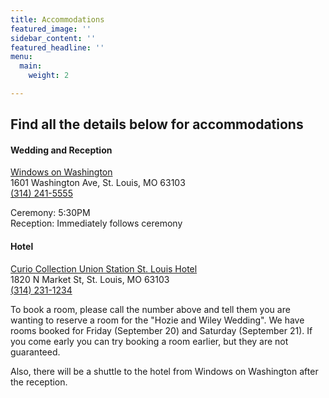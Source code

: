```yaml
---
title: Accommodations
featured_image: ''
sidebar_content: ''
featured_headline: ''
menu:
  main:
    weight: 2

---
```

## Find all the details below for accommodations

#### Wedding and Reception

[Windows on Washington](https://wowbanquets.com/)  
1601 Washington Ave, St. Louis, MO 63103  
[(314) 241-5555](tel:3142415555)

Ceremony: 5:30PM  
Reception: Immediately follows ceremony

#### Hotel

[Curio Collection Union Station St. Louis Hotel](https://curiocollection3.hilton.com/en/hotels/missouri/st-louis-union-station-hotel-curio-collection-by-hilton-STLCUQQ/index.html)  
1820 N Market St, St. Louis, MO 63103  
[(](tel:3142311234 "Call via Hangouts")[314) 231-1234](tel:3142311234 "Call")

To book a room, please call the number above and tell them you are wanting to reserve a room for the "Hozie and Wiley Wedding". We have rooms booked for Friday (September 20) and Saturday (September 21). If you come early you can try booking a room earlier, but they are not guaranteed.

Also, there will be a shuttle to the hotel from Windows on Washington after the reception.
